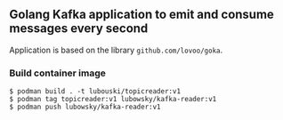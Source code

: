 ## Golang Kafka application to emit and consume messages every second
Application is based on the library `github.com/lovoo/goka`.
### Build container image
```
$ podman build . -t lubouski/topicreader:v1
$ podman tag topicreader:v1 lubowsky/kafka-reader:v1
$ podman push lubowsky/kafka-reader:v1
```
